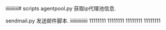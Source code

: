 iiiiiiiiii# scripts
agentpool.py  获取ip代理池信息.

sendmail.py   发送邮件脚本.
iiiiiiiiiiiiii
11111111
11111111
11111111
11111111
